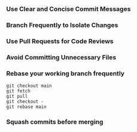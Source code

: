 ### Use Clear and Concise Commit Messages
### Branch Frequently to Isolate Changes
### Use Pull Requests for Code Reviews
### Avoid Committing Unnecessary Files
### Rebase your working branch frequently

```
git checkout main
git fetch
git pull
git checkout -
git rebase main
```

### Squash commits before merging